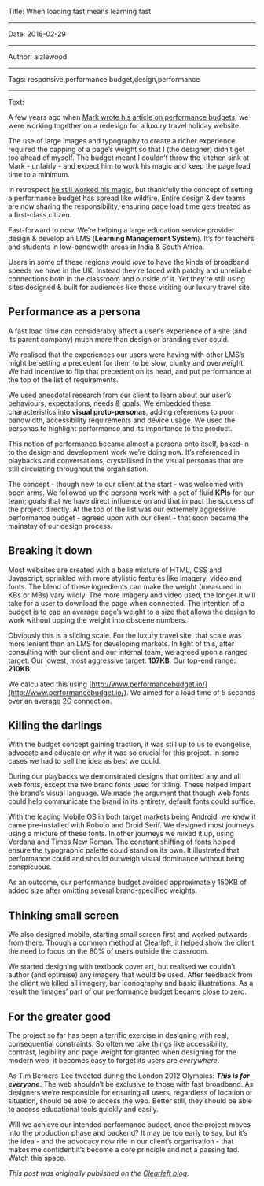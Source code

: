 Title: When loading fast means learning fast

----

Date: 2016-02-29

----

Author: aizlewood

----

Tags: responsive,performance budget,design,performance

----

Text: 

A few years ago when [Mark wrote his article on performance budgets](http://clearleft.com/thinks/98), we were working together on a redesign for a luxury travel holiday website. 

The use of large images and typography to create a richer experience required the capping of a page’s weight so that I (the designer) didn’t get too ahead of myself. The budget meant I couldn’t throw the kitchen sink at Mark - unfairly - and expect him to work his magic and keep the page load time to a minimum.

In retrospect [he still worked his magic](http://clearleft.com/made/holiday-place), but thankfully the concept of setting a performance budget has spread like wildfire.  Entire design & dev teams are now sharing the responsibility, ensuring page load time gets treated as a first-class citizen.

Fast-forward to now. We’re helping a large education service provider design & develop an LMS (**Learning Management System**). It’s for teachers and students in low-bandwidth areas in India & South Africa. 

Users in some of these regions would _love_ to have the kinds of broadband speeds we have in the UK. Instead they’re faced with patchy and unreliable connections both in the classroom and outside of it. Yet they’re still using sites designed & built for audiences like those visiting our luxury travel site.

## Performance as a persona
A fast load time can considerably affect a user’s experience of a site (and its parent company) much more than design or branding ever could.

We realised that the experiences our users were having with other LMS’s might be setting a precedent for them to be slow, clunky and overweight. We had incentive to flip that precedent on its head, and put performance at the top of the list of requirements.

We used anecdotal research from our client to learn about our user’s behaviours, expectations, needs & goals. We embedded these characteristics into **visual proto-personas**, adding references to poor bandwidth, accessibility requirements and device usage. We used the personas to highlight performance and its importance to the product. 

This notion of performance became almost a persona onto itself, baked-in to the design and development work we’re doing now. It’s referenced in playbacks and conversations, crystallised in the visual personas that are still circulating throughout the organisation.

The concept - though new to our client at the start - was welcomed with open arms. We followed up the persona work with a set of fluid **KPIs** for our team; goals that we have direct influence on and that impact the success of the project directly. At the top of the list was our extremely aggressive performance budget - agreed upon with our client - that soon became the mainstay of our design process.

## Breaking it down
Most websites are created with a base mixture of HTML, CSS and Javascript, sprinkled with more stylistic features like imagery, video and fonts.  The blend of these ingredients can make the weight (measured in KBs or MBs) vary wildly. The more imagery and video used, the longer it will take for a user to download the page when connected.  The intention of a budget is to cap an average page’s weight to a size that allows the design to work without upping the weight into obscene numbers. 

Obviously this is a sliding scale. For the luxury travel site, that scale was more lenient than an LMS for developing markets.  In light of this, after consulting with our client and our internal team, we agreed upon a ranged target.  Our lowest, most aggressive target: **107KB**.  Our top-end range: **210KB**.  

We calculated this using [http://www.performancebudget.io/](http://www.performancebudget.io/). We aimed for a load time of 5 seconds over an average 2G connection.

## Killing the darlings
With the budget concept gaining traction, it was still up to us to evangelise, advocate and educate on why it was so crucial for this project. In some cases we had to sell the idea as best we could. 

During our playbacks we demonstrated designs that omitted any and all web fonts, except the two brand fonts used for titling. These helped impart the brand’s visual language.  We made the argument that though web fonts could help communicate the brand in its entirety, default fonts could suffice. 

With the leading Mobile OS in both target markets being Android, we knew it came pre-installed with Roboto and Droid Serif.  We designed most journeys using a mixture of these fonts. In other journeys we mixed it up, using Verdana and Times New Roman. The constant shifting of fonts helped ensure the typographic palette could stand on its own. It illustrated that performance could and should outweigh visual dominance without being conspicuous. 

As an outcome, our performance budget avoided approximately 150KB of added size after omitting several brand-specified weights.

## Thinking small screen
We also designed mobile, starting small screen first and worked outwards from there. Though a common method at Clearleft, it helped show the client the need to focus on the 80% of users outside the classroom.  

We started designing with textbook cover art, but realised we couldn’t author (and optimise) any imagery that would be used.  After feedback from the client we killed all imagery, bar iconography and basic illustrations.  As a result the ‘images’ part of our performance budget became close to zero.

## For the greater good
The project so far has been a terrific exercise in designing with real, consequential constraints.  So often we take things like accessibility, contrast, legibility and page weight for granted when designing for the modern web; it becomes easy to forget its users are _everywhere_.

As Tim Berners-Lee tweeted during the London 2012 Olympics: _**This is for everyone**_. The web shouldn’t be exclusive to those with fast broadband.  As designers we’re responsible for ensuring all users, regardless of location or situation, should be able to access the web. Better still, they should be able to access educational tools quickly and easily.

Will we achieve our intended performance budget, once the project moves into the production phase and backend?  It may be too early to say, but it’s the idea - and the advocacy now rife in our client’s organisation - that makes me confident it’s become a core principle and not a passing fad.  Watch this space.

_This post was originally published on the <a href="http://clearleft.com/thinks/377" rel="canonical">Clearleft blog</a>._